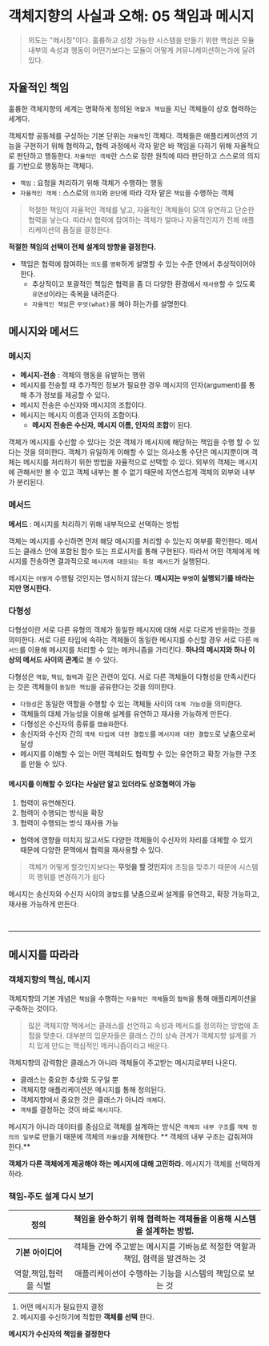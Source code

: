 # 객체지향의 사실과 오해: 05 책임과 메시지 

> 의도는 "메시징"이다. 훌륭하고 성장 가능한 시스템을 만들기 위한 핵심은 모듈 내부의 속성과 행동이 어떤가보다는 모듈이
> 어떻게 커뮤니케이션하는가에 달려있다. 
> 
## 자율적인 책임


훌륭한 객체지향의 세계는 명확하게 정의된 `역할과 책임`을 지닌 객체들이 상호 협력하는 세계다. 

객체지향 공동체를 구성하는 기본 단위는 `자율적`인 객체다. 객체들은 애플리케이션의 기능을 구현하기 위해 협력하고, 협력 과정에서 각자 
맡은 바 책임을 다하기 위해 자율적으로 판단하고 행동한다. `자율적인 객체`란 스스로 정한 원칙에 따라 판단하고 스스로의 의지를 
기반으로 행동하는 객체다. 
- `책임` : 요청을 처리하기 위해 객체가 수행하는 행동 
- `자율적인 객체` : 스스로의 `의지`와 `판단`에 따라 각자 맡은 `책임`을 수행하는 객체

> 적절한 책임이 자율적인 객체를 낳고, 자율적인 객체들이 모여 유연하고 단순한 협력을 낳는다. 따라서 협력에 참여하는 객체가
> 얼마나 자율적인지가 전체 애플리케이션의 품질을 결정한다.

**적절한 책임의 선택이 전체 설계의 방향을 결정한다.** 

- 책임은 협력에 참여하는 `의도`를 `명확`하게 설명할 수 있는 수준 안에서 추상적이어야 한다.
    - 추상적이고 포괄적인 책임은 협력을 좀 더 다양한 환경에서 `재사용`할 수 있도록 `유연성`이라는 축복을 내려준다.
    - `자율적인 책임`은 `무엇(what)`을 해야 하는가를 설명한다. 

## 메시지와 메서드 

### 메시지 
- **메시지-전송** : 객체의 행동을 유발하는 행위 
- 메시지를 전송할 때 추가적인 정보가 필요한 경우 메시지의 인자(argument)를 통해 추가 정보를 제공할 수 있다.
- 메시지 전송은 수신자와 메시지의 조합이다. 
- 메시지는 메시지 이름과 인자의 조합이다. 
    - **메시지 전송은 수신자, 메시지 이름, 인자의 조합**이 된다. 
    
객체가 메시지를 수신할 수 있다는 것은 객체가 메시지에 해당하는 책임을 수행 할 수 있다는 것을 의미한다. 
객체가 유일하게 이해할 수 있는 의사소통 수단은 메시지뿐이며 객체는 메시지를 처리하기 위한 방법을 자율적으로 선택할 수 있다.
외부의 객체는 메시지에 관해서만 볼 수 있고 객체 내부는 볼 수 없기 때문에 자연스럽게 객체의 외부와 내부가 분리된다.

### 메서드

**메서드** : 메시지를 처리하기 위해 내부적으로 선택하는 방법

객체는 메시지를 수신하면 먼저 해당 메시지를 처리할 수 있는지 여부를 확인한다. 메서드는 클래스 안에 포함된 함수 또는 
프로시저를 통해 구현된다. 따라서 어떤 객체에게 메시지를 전송하면 결과적으로 `메시지에 대응되는 특정 메서드`가 실행된다.

메시지는 `어떻게` 수행될 것인지는 명시하지 않는다. **메시지는 `무엇`이 실행되기를 바라는지만 명시한다.**


### 다형성 

다형성이란 서로 다른 유형의 객체가 동일한 메시지에 대해 서로 다르게 반응하는 것을 의미한다. 서로 다른 타입에 속하는 객체들이
동일한 메시지를 수신할 경우 서로 다른 `메서드`를 이용해 메시지를 처리할 수 있는 메커니즘을 가리킨다. **하나의 메시지와 하나 이상의 
메서드 사이의 관계**로 볼 수 있다. 

다형성은 `역할`, `책임`, `협력`과 깊은 관련이 있다. 서로 다른 객체들이 다형성을 만족시킨다는 것은 객체들이 `동일한 책임`을 공유한다는 것을 의미한다.
- `다형성`은 동일한 역할을 수행할 수 있는 객체들 사이의 `대체 가능성`을 의미한다.
- 객체들의 대체 가능성을 이용해 설계를 유연하고 재사용 가능하게 만든다. 
- 다형성은 수신자의 종류를 `캡슐화`한다. 
- 송신자와 수신자 간의 `객체 타입에 대한 결합도`를 `메시지에 대한 결합도`로 낮춤으로써 달성
- 메시지를 이해할 수 있는 어떤 객체와도 협력할 수 있는 유연하고 확장 가능한 구조를 만들 수 있다. 

#### 메시지를 이해할 수 있다는 사실만 알고 있더라도 상호협력이 가능
1. 협력이 유연해진다. 
2. 협력이 수행되는 방식을 확장
3. 협력이 수행되는 방식 재사용 가능
  - 협력에 영향을 미치지 않고서도 다양한 객체들이 수신자의 자리를 대체할 수 있기 때문에 다양한 문맥에서 협력을 재사용할 수 있다.

> 객체가 어떻게 할것인지보다는 **무엇을 할 것인지**에 초점을 맞추기 때문에 시스템의 행위를 변경하기가 쉽다

메시지는 송신자와 수신자 사이의 `결합도`를 낮춤으로써 설계를 유연하고, 확장 가능하고, 재사용 가능하게 만든다.

<br>

***

## 메시지를 따라라 
### 객체지향의 핵심, 메시지

객체지향의 기본 개념은 `책임`을 수행하는 `자율적인 객체`들의 `협력`을 통해 애플리케이션을 구축하는 것이다. 

> 많은 객체지향 책에서는 클래스를 선언하고 속성과 메서드를 정의하는 방법에 초점을 맞춘다.
> 대부분의 입문자들은 클래스 간의 상속 관계가 객체지향 설계를 가치 있게 만드는 핵심적인 메커니즘이라고 배운다. 

객체지향의 강력함은 클래스가 아니라 객체들이 주고받는 메시지로부터 나온다.
  - 클래스는 중요한 추상화 도구일 뿐
  - 객체지향 애플리케이션은 메시지를 통해 정의된다. 
  - 객체지향에서 중요한 것은 클래스가 아니라 `객체`다.
  - `객체`를 결정하는 것이 바로 `메시지`다. 

메시지가 아니라 데이터를 중심으로 객체를 설계하는 방식은 `객체의 내부 구조`를 `객체 정의의 일부`로 만들기 때문에 객체의 `자율성`을 저해한다. 
** 객체의 내부 구조는 감춰져야 한다.**

**객체가 다른 객체에게 제공해야 하는 메시지에 대해 고민하라.** 메시지가 객체를 선택하게 하라.

### 책임-주도 설계 다시 보기 
| **정의** | 책임을 완수하기 위해 협력하는 객체들을 이용해 시스템을 설계하는 방법.|
| :---: | :---:|
|**기본 아이디어** | 객체들 간에 주고받는 메시지를 기바능로 적절한 역할과 책임, 혐력을 발견하는 것|
|역할,책임,협력을 식별| 애플리케이션이 수행하는 기능을 시스템의 책임으로 보는 것 |

1. 어떤 메시지가 필요한지 결정
2. 메시지를 수신하기에 적합한 **객체를 선택** 한다. 

**메시지가 수신자의 책임을 결정한다**




